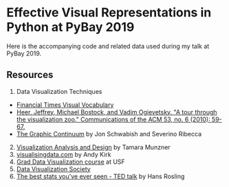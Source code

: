# Effective Visual Representations in Python at PyBay 2019 

Here is the accompanying code and related data used during my talk at PyBay 2019.

## Resources

1. Data Visualization Techniques
  * [Financial Times Visual Vocabulary](https://github.com/ft-interactive/chart-doctor/tree/master/visual-vocabulary) 
  * [Heer, Jeffrey, Michael Bostock, and Vadim Ogievetsky. "A tour through the visualization zoo." Communications of the ACM 53, no. 6 (2010): 59-67.](https://queue.acm.org/detail.cfm?id=1805128)
  * [The Graphic Continuum](https://policyviz.com/2014/09/09/graphic-continuum/) by Jon Schwabish and Severino Ribecca 
2. [Visualization Analysis and Design](https://www.cs.ubc.ca/~tmm/vadbook/) by Tamara Munzner
3. [visualisingdata.com](https://www.visualisingdata.com/) by Andy Kirk 
4. [Grad Data Visualization course](https://www.cs.usfca.edu/~apjoshi/cs686-grad-vis) at USF
5. [Data Visualization Society](https://www.datavisualizationsociety.com/)
6. [The best stats you've ever seen - TED talk](https://www.ted.com/talks/hans_rosling_shows_the_best_stats_you_ve_ever_seen) by Hans Rosling


